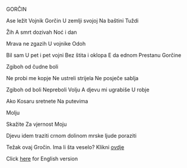 
GORČIN

Ase ležit
Vojnik Gorčin
U zemlji svojoj
Na baštini
Tuždi

Žih
A smrt dozivah
Noć i dan

Mrava ne zgazih
U vojnike
Odoh

Bil sam
U pet i pet vojni
Bez štita i oklopa
E da ednom
Prestanu
Gorčine

Zgiboh od čudne boli

Ne probi me kopje
Ne ustreli strijela
Ne posječe sablja

Zgiboh od boli
Nepreboli
Volju
A djevu mi ugrabiše
U robje

Ako Kosaru sretnete
Na putevima

Molju

Skažite
Za vjernost
Moju

Djevu idem traziti
crnom dolinom
mrske ljude poraziti

Težak ovaj Gročin. Ima li šta veselo? Klikni [ovdje](dva-jarana-jednu-ženu-vole/dva-jarana.md)

Click [here](http://www.spiritofbosnia.org/volume-2-no-3-2007-july/gorcin/) for English version
